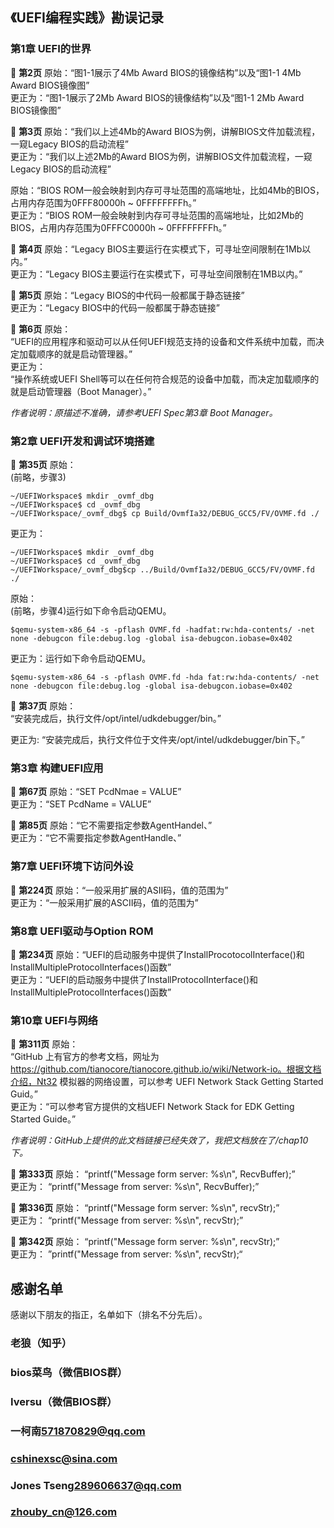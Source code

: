 ## 《UEFI编程实践》勘误记录
### 第1章 UEFI的世界
 :memo: **第2页** 原始：“图1-1展示了4Mb Award BIOS的镜像结构”以及“图1-1 4Mb Award BIOS镜像图”<br>
更正为：“图1-1展示了2Mb Award BIOS的镜像结构”以及“图1-1 2Mb Award BIOS镜像图”
 
 :memo: **第3页** 原始：“我们以上述4Mb的Award BIOS为例，讲解BIOS文件加载流程，一窥Legacy BIOS的启动流程”<br>
更正为：“我们以上述2Mb的Award BIOS为例，讲解BIOS文件加载流程，一窥Legacy BIOS的启动流程”

原始：“BIOS ROM一般会映射到内存可寻址范围的高端地址，比如4Mb的BIOS，占用内存范围为0FFF80000h ~ 0FFFFFFFFh。”<br>
更正为：“BIOS ROM一般会映射到内存可寻址范围的高端地址，比如2Mb的BIOS，占用内存范围为0FFFC0000h ~ 0FFFFFFFFh。”

 :memo: **第4页** 原始：“Legacy BIOS主要运行在实模式下，可寻址空间限制在1Mb以内。”<br>
更正为：“Legacy BIOS主要运行在实模式下，可寻址空间限制在1MB以内。”

 :memo: **第5页** 原始：“Legacy BIOS的中代码一般都属于静态链接”<br>
更正为：“Legacy BIOS中的代码一般都属于静态链接”

 :memo: **第6页** 原始：<br>
“UEFI的应用程序和驱动可以从任何UEFI规范支持的设备和文件系统中加载，而决定加载顺序的就是启动管理器。”<br>
更正为：<br>
“操作系统或UEFI Shell等可以在任何符合规范的设备中加载，而决定加载顺序的就是启动管理器（Boot Manager）。”

*作者说明：原描述不准确，请参考UEFI Spec第3章 Boot Manager。*

### 第2章 UEFI开发和调试环境搭建

:memo: **第35页** 原始：<br>
(前略，步骤3)<br>

```
~/UEFIWorkspace$ mkdir _ovmf_dbg 
~/UEFIWorkspace$ cd _ovmf_dbg  
~/UEFIWorkspace/_ovmf_dbg$ cp Build/OvmfIa32/DEBUG_GCC5/FV/OVMF.fd ./
```

更正为：

```
~/UEFIWorkspace$ mkdir _ovmf_dbg  
~/UEFIWorkspace$ cd _ovmf_dbg  
~/UEFIWorkspace/_ovmf_dbg$cp ../Build/OvmfIa32/DEBUG_GCC5/FV/OVMF.fd ./
```

原始：<br>
(前略，步骤4)运行如下命令启动QEMU。<br>
```
$qemu-system-x86_64 -s -pflash OVMF.fd -hadfat:rw:hda-contents/ -net none -debugcon file:debug.log -global isa-debugcon.iobase=0x402 
```
更正为：运行如下命令启动QEMU。<br>
```
$qemu-system-x86_64 -s -pflash OVMF.fd -hda fat:rw:hda-contents/ -net none -debugcon file:debug.log -global isa-debugcon.iobase=0x402 
```

:memo: **第37页** 原始：<br>
“安装完成后，执行文件/opt/intel/udkdebugger/bin。”

更正为: “安装完成后，执行文件位于文件夹/opt/intel/udkdebugger/bin下。”

### 第3章 构建UEFI应用
 :memo: **第67页** 原始：“SET PcdNmae = VALUE”<br>
            更正为：“SET PcdName = VALUE”
            
 :memo: **第85页** 原始：“它不需要指定参数AgentHandel、”<br>
            更正为：“它不需要指定参数AgentHandle、”

### 第7章 UEFI环境下访问外设
:memo: **第224页** 原始：“一般采用扩展的ASII码，值的范围为” <br>
            更正为：“一般采用扩展的ASCII码，值的范围为”

### 第8章 UEFI驱动与Option ROM
:memo: **第234页** 原始：“UEFI的启动服务中提供了InstallProcotocolInterface()和InstallMultipleProtocolInterfaces()函数”<br>
            更正为：“UEFI的启动服务中提供了InstallProtocolInterface()和InstallMultipleProtocolInterfaces()函数”

### 第10章 UEFI与网络

 :memo: **第311页** 原始：<br>
“GitHub 上有官方的参考文档，网址为 https://github.com/tianocore/tianocore.github.io/wiki/Network-io。根据文档介绍，Nt32 模拟器的网络设置，可以参考 UEFI Network Stack Getting Started Guid。”<br>
更正为：“可以参考官方提供的文档UEFI Network Stack for EDK Getting Started Guide。”

*作者说明：GitHub上提供的此文档链接已经失效了，我把文档放在了/chap10下。*

 :memo: **第333页** 原始： “printf("Message form server: %s\n", RecvBuffer);”<br>
              更正为： “printf("Message from server: %s\n", RecvBuffer);”

 :memo: **第336页** 原始： “printf("Message form server: %s\n", recvStr);”<br>
              更正为： “printf("Message from server: %s\n", recvStr);”

 :memo: **第342页** 原始： “printf("Message form server: %s\n", recvStr);”<br>
              更正为： ”printf("Message from server: %s\n", recvStr);“


## 感谢名单
感谢以下朋友的指正，名单如下（排名不分先后）。
### 老狼（知乎）
### bios菜鸟（微信BIOS群）
### Iversu（微信BIOS群）
### 一柯南<571870829@qq.com>
### cshinexsc@sina.com
### Jones Tseng<289606637@qq.com>
### <zhouby_cn@126.com>
